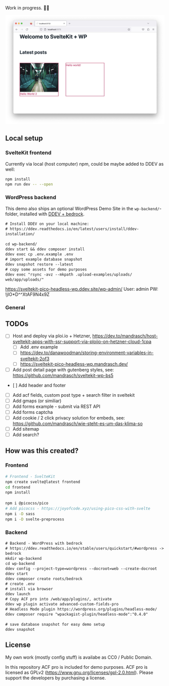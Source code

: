 Work in progress. 👨‍💻

![Screenshot current status, headline and two posts displayed, one with featured image](screenshot.jpg?raw=true)

## Local setup

### SvelteKit frontend

Currently via local (host computer) npm, could be maybe added to DDEV as well:

```bash
npm install
npm run dev -- --open
```

### WordPress backend

This demo also ships an optional WordPress Demo Site in the `wp-backend/`-folder, installed with [DDEV + bedrock](https://ddev.readthedocs.io/en/latest/users/quickstart/#wordpress).

```
# Install DDEV on your local machine:
# https://ddev.readthedocs.io/en/latest/users/install/ddev-installation/

cd wp-backend/
ddev start && ddev composer install
ddev exec cp .env.example .env
# import example database snapshot
ddev snapshot restore --latest
# copy some assets for demo purposes
ddev exec "rsync -avz --mkpath .upload-examples/uploads/ web/app/uploads/"
```

https://sveltekit-pico-headless-wp.ddev.site/wp-admin/
User: admin
PW: !jIO\*D^^XtAF9N4x9Z

### General

## TODOs

- [ ] Host and deploy via ploi.io + Hetzner, https://dev.to/mandrasch/host-sveltekit-apps-with-ssr-support-via-ploiio-on-hetzner-cloud-1cpa
  - [ ] Add .env example
  - [ ] https://dev.to/danawoodman/storing-environment-variables-in-sveltekit-2of3
  - [ ] https://sveltekit-pico-headless-wp.mandrasch.dev/
- [ ] Add post detail page with gutenberg styles, see: https://github.com/mandrasch/sveltekit-wp-bs5
- [ ] Add header and footer
- [ ] Add acf fields, custom post type + search filter in sveltekit
- [ ] Add gmaps (or similiar)
- [ ] Add forms example - submit via REST API
- [ ] Add forms captcha
- [ ] Add cookie / 2 click privacy solution for embeds, see: https://github.com/mandrasch/wie-steht-es-um-das-klima-so
- [ ] Add sitemap
- [ ] Add search?

## How was this created?

### Frontend

```bash
# Frontend - SvelteKit
npm create svelte@latest frontend
cd frontend
npm install

npm i @picocss/pico
# Add picocss - https://joyofcode.xyz/using-pico-css-with-svelte
npm i -D sass
npm i -D svelte-preprocess
```

### Backend

```
# Backend - WordPress with bedrock
# https://ddev.readthedocs.io/en/stable/users/quickstart/#wordpress -> bedrock
mkdir wp-backend
cd wp-backend
ddev config --project-type=wordpress --docroot=web --create-docroot
ddev start
ddev composer create roots/bedrock
# create .env
# install via browser
ddev launch
# Copy ACF pro into /web/app/plugins/, activate
ddev wp plugin activate advanced-custom-fields-pro
# Headless Mode plugin https://wordpress.org/plugins/headless-mode/
ddev composer require "wpackagist-plugin/headless-mode":"0.4.0"

# save database snapshot for easy demo setup
ddev snapshot
```

## License

My own work (mostly config stuff) is availabe as CC0 / Public Domain.

In this repository ACF pro is included for demo purposes. ACF pro is licensed as GPLv2 (https://www.gnu.org/licenses/gpl-2.0.html). Please support the developers by purchasing a license.
